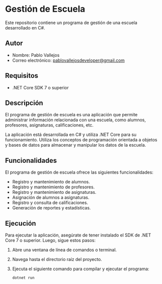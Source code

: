 # Gestión de Escuela

Este repositorio contiene un programa de gestión de una escuela desarrollado en C#.

## Autor

- Nombre: Pablo Vallejos
- Correo electrónico: pablovallejosdeveloper@gmail.com

## Requisitos

- .NET Core SDK 7 o superior

## Descripción

El programa de gestión de escuela es una aplicación que permite administrar información relacionada con una escuela, como alumnos, profesores, asignaturas, calificaciones, etc. 

La aplicación está desarrollada en C# y utiliza .NET Core para su funcionamiento. Utiliza los conceptos de programación orientada a objetos y bases de datos para almacenar y manipular los datos de la escuela.

## Funcionalidades

El programa de gestión de escuela ofrece las siguientes funcionalidades:

- Registro y mantenimiento de alumnos.
- Registro y mantenimiento de profesores.
- Registro y mantenimiento de asignaturas.
- Asignación de alumnos a asignaturas.
- Registro y consulta de calificaciones.
- Generación de reportes y estadísticas.

## Ejecución

Para ejecutar la aplicación, asegúrate de tener instalado el SDK de .NET Core 7 o superior. Luego, sigue estos pasos:

1. Abre una ventana de línea de comandos o terminal.
2. Navega hasta el directorio raíz del proyecto.
3. Ejecuta el siguiente comando para compilar y ejecutar el programa:

   ```shell
   dotnet run
